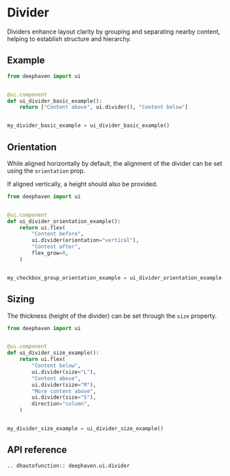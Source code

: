 # Divider

Dividers enhance layout clarity by grouping and separating nearby content, helping to establish structure and hierarchy.

## Example

```python
from deephaven import ui


@ui.component
def ui_divider_basic_example():
    return ["Content above", ui.divider(), "Content below"]


my_divider_basic_example = ui_divider_basic_example()
```


## Orientation

While aligned horizontally by default, the alignment of the divider can be set using the `orientation` prop.

If aligned vertically, a height should also be provided.

```python
from deephaven import ui


@ui.component
def ui_divider_orientation_example():
    return ui.flex(
        "Content before",
        ui.divider(orientation="vertical"),
        "Content after",
        flex_grow=0,
    )


my_checkbox_group_orientation_example = ui_divider_orientation_example()
```

## Sizing

The thickness (height of the divider) can be set through the `size` property.

```python
from deephaven import ui


@ui.component
def ui_divider_size_example():
    return ui.flex(
        "Content below",
        ui.divider(size="L"),
        "Content above",
        ui.divider(size="M"),
        "More content above",
        ui.divider(size="S"),
        direction="column",
    )


my_divider_size_example = ui_divider_size_example()
```

## API reference

```{eval-rst}
.. dhautofunction:: deephaven.ui.divider
```